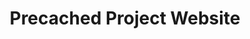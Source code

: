 ---
# See: https://jekyllrb.com/docs/themes/#overriding-theme-defaults
layout: home
title: Precached Project Website
icon: fa-home
order: 1
---